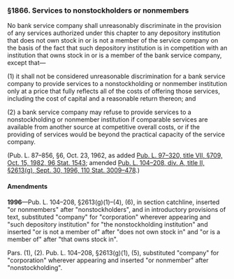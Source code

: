 ### §1866. Services to nonstockholders or nonmembers ###

No bank service company shall unreasonably discriminate in the provision of any services authorized under this chapter to any depository institution that does not own stock in or is not a member of the service company on the basis of the fact that such depository institution is in competition with an institution that owns stock in or is a member of the bank service company, except that—

[]()

(1) it shall not be considered unreasonable discrimination for a bank service company to provide services to a nonstockholding or nonmember institution only at a price that fully reflects all of the costs of offering those services, including the cost of capital and a reasonable return thereon; and

[]()

(2) a bank service company may refuse to provide services to a nonstockholding or nonmember institution if comparable services are available from another source at competitive overall costs, or if the providing of services would be beyond the practical capacity of the service company.

(Pub. L. 87–856, §6, Oct. 23, 1962, as added [Pub. L. 97–320, title VII, §709, Oct. 15, 1982, 96 Stat. 1543](/statviewer.htm?volume=96&page=1543); amended [Pub. L. 104–208, div. A, title II, §2613(g), Sept. 30, 1996, 110 Stat. 3009–478](/statviewer.htm?volume=110&page=3009-478).)

#### Amendments ####

**1996**—Pub. L. 104–208, §2613(g)(1)–(4), (6), in section catchline, inserted "or nonmembers" after "nonstockholders", and in introductory provisions of text, substituted "company" for "corporation" wherever appearing and "such depository institution" for "the nonstockholding institution" and inserted "or is not a member of" after "does not own stock in" and "or is a member of" after "that owns stock in".

Pars. (1), (2). Pub. L. 104–208, §2613(g)(1), (5), substituted "company" for "corporation" wherever appearing and inserted "or nonmember" after "nonstockholding".